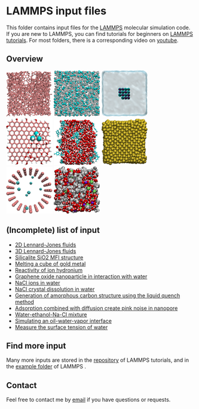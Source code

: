 # LAMMPS input files

This folder contains input files for the [LAMMPS](https://www.lammps.org/)
molecular simulation code. If you are new to LAMMPS, you can find tutorials 
for beginners on [LAMMPS tutorials](https://lammpstutorials.github.io/).
For most folders, there is a corresponding video
on [youtube](https://www.youtube.com/channel/UCLmK_9wpyLVpcP7BPgN6BIw). 

## Overview

<p float="left">
    <a href="amorphous-carbon/"><img src="amorphous-carbon/amorphous-carbon.png" width="24.5%" /></a>
  <a href="3D-lennard-jones-fluid/"><img src="3D-lennard-jones-fluid/LJ.png" width="24.5%" /></a>
  <a href="salt-dissolution-water/"><img src="salt-dissolution-water/salt-dissolution.png" width="24.5%" /></a>
  <a href="GO-nanoparticle/"><img src="GO-nanoparticle/GO-nanoparticle.png" width="24.5%" /></a>
  <a href="water-toluene-interface/"><img src="water-toluene-interface/water-toluene.png" width="24.5%" /></a>
  <a href="melting-gold/"><img src="melting-gold/gold-melting.png" width="24.5%" /></a>
  <a href="reversibly-adsorbing-particles/"><img src="reversibly-adsorbing-particles/reversible-adsorbing-particles.png" width="24.5%" /></a>
  <a href="water-ethanol/"><img src="water-ethanol/water-ethanol.png" width="24.5%" /></a>
</p>

## (Incomplete) list of input

* [2D Lennard-Jones fluids](2D-lennard-jones-fluid/)
* [3D Lennard-Jones fluids](3D-lennard-jones-fluid/)
* [Silicalite SiO2 MFI structure](bulk-silicalite/)
* [Melting a cube of gold metal](melting-gold/)
* [Reactivity of ion hydronium](illustration-ion-hydronium/)
* [Graphene oxide nanoparticle in interaction with water](GO-nanoparticle/)
* [NaCl ions in water](nacl-solution/)
* [NaCl crystal dissolution in water](salt-dissolution-water/)
* [Generation of amorphous carbon structure using the liquid quench method](amorphous-carbon/)
* [Adsorption combined with diffusion create pink noise in nanopore](reversibly-adsorbing-particles/)
* [Water-ethanol-Na-Cl mixture](water-ethanol/)
* [Simulating an oil-water-vapor interface](water-toluene-interface/)
* [Measure the surface tension of water](water-vapour/)

## Find more input

Many more inputs are stored
in the [repository](https://github.com/lammpstutorials/lammpstutorials.github.io)
of LAMMPS tutorials, and in the
[example folder](https://github.com/lammps/lammps/tree/develop/examples) of LAMMPS .

## Contact 

Feel free to contact me by [email](https://simongravelle.github.io/) if you have questions or requests.
